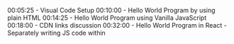 00:05:25 - Visual Code Setup
00:10:00 - Hello World Program by using plain HTML
00:14:25 - Hello World Program using Vanilla JavaScript
00:18:00 - CDN links discussion
00:32:00 - Hello World Program in React
         - Separately writing JS code within <script> tags in HTML
         - React.createElement explanation
00:54:50 - Nested Elements
01:02:00 - Array of children
01:05:00 - Need of JSX
         - Rearrangement of CDN files
01:19:00 - React Library v/s Framework discussion
01:21:00 - Advantages/Specialties of React
01:23:00 - Session Recap
